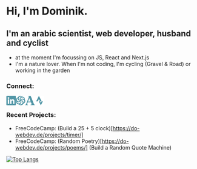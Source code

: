 # Hi, I'm Dominik.

## I'm an arabic scientist, web developer, husband and cyclist
- at the moment I'm focussing on JS, React and Next.js
- I'm a nature lover. When I'm not coding, I'm cycling (Gravel & Road) or working in the garden

### Connect:
<a href="https://www.linkedin.com/in/dominikoesterle/" target="_blank" alt="linkedin-account"> <img align="left" alt="linkedin-account" width="25px" src="./icons/linkedin.svg"/> </a>

<a href="https://www.codewars.com/users/Dmnk28" target="_blank"><img align="left" alt="codewars-account" width="25px" src="./icons/codewars.svg"/></a>

<a href="https://uni-jena.academia.edu/DominikOesterle" target="_blank"><img align="left" alt="academia-account" width="25px" src="./icons/academia.svg"/></a>

<a href="https://www.strava.com/athletes/31359572" target="_blank"><img align="left" alt="strava-account" width="25px" src="./icons/strava.svg"/></a>
</br>

### Recent Projects:
- FreeCodeCamp: (Build a 25 + 5 clock)[https://do-webdev.de/projects/timer/]
- FreeCodeCamp: (Random Poetry)[https://do-webdev.de/projects/poems/] (Build a Random Quote Machine)

[![Top Langs](https://github-readme-stats.vercel.app/api/top-langs/?username=Dmnk28&layout=compact)](https://github.com/anuraghazra/github-readme-stats)

